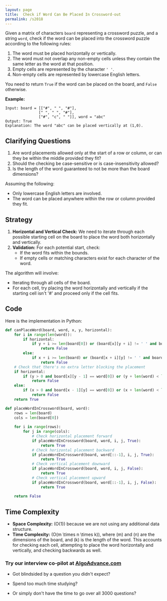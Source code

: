 ```yaml
---
layout: page
title:  Check if Word Can Be Placed In Crossword-out
permalink: /s2018
---
```


Given a matrix of characters `board` representing a crossword puzzle, and a string `word`, check if the word can be placed into the crossword puzzle according to the following rules:
1. The word must be placed horizontally or vertically.
2. The word must not overlap any non-empty cells unless they contain the same letter as the word at that position.
3. Empty cells are represented by the character `' '`.
4. Non-empty cells are represented by lowercase English letters.

You need to return `True` if the word can be placed on the board, and `False` otherwise.

**Example:**
```
Input: board = [["#", " ", "#"], 
               [" ", " ", "#"], 
               ["#", "c", " "]], word = "abc"
Output: True
Explanation: The word "abc" can be placed vertically at (1,0).
```

## Clarifying Questions

1. Are word placements allowed only at the start of a row or column, or can they be within the middle provided they fit?
2. Should the checking be case-sensitive or is case-insensitivity allowed?
3. Is the length of the word guaranteed to not be more than the board dimensions?

Assuming the following:
- Only lowercase English letters are involved.
- The word can be placed anywhere within the row or column provided they fit.

## Strategy

1. **Horizontal and Vertical Check:** We need to iterate through each possible starting cell on the board to place the word both horizontally and vertically.
2. **Validation:** For each potential start, check:
    - If the word fits within the bounds.
    - If empty cells or matching characters exist for each character of the word.

The algorithm will involve:
- Iterating through all cells of the board.
- For each cell, try placing the word horizontally and vertically if the starting cell isn't '#' and proceed only if the cell fits.

## Code

Here is the implementation in Python:

```python
def canPlaceWord(board, word, x, y, horizontal):
    for i in range(len(word)):
        if horizontal:
            if y + i >= len(board[0]) or (board[x][y + i] != ' ' and board[x][y + i] != word[i]):
                return False
        else:
            if x + i >= len(board) or (board[x + i][y] != ' ' and board[x + i][y] != word[i]):
                return False
    # Check that there's no extra letter blocking the placement
    if horizontal:
        if (y > 0 and board[x][y - 1] == word[0]) or (y + len(word) < len(board[0]) and board[x][y + len(word)] == word[-1]):
            return False
    else:
        if (x > 0 and board[x - 1][y] == word[0]) or (x + len(word) < len(board) and board[x + len(word)][y] == word[-1]):
            return False
    return True

def placeWordInCrossword(board, word):
    rows = len(board)
    cols = len(board[0])
    
    for i in range(rows):
        for j in range(cols):
            # Check horizontal placement forward
            if placeWordInCrossword(board, word, i, j, True):
                return True
            # Check horizontal placement backward
            if placeWordInCrossword(board, word[::-1], i, j, True):
                return True
            # Check vertical placement downward
            if placeWordInCrossword(board, word, i, j, False):
                return True
            # Check vertical placement upward
            if placeWordInCrossword(board, word[::-1], i, j, False):
                return True
                
    return False
```

## Time Complexity

- **Space Complexity:** \(O(1)\) because we are not using any additional data structure.
- **Time Complexity:** \(O(m \times n \times k)\), where \(m\) and \(n\) are the dimensions of the board, and \(k\) is the length of the word. This accounts for checking each cell, attempting to place the word horizontally and vertically, and checking backwards as well.


### Try our interview co-pilot at [AlgoAdvance.com](https://algoAdvance.com)

- Got blindsided by a question you didn't expect?

- Spend too much time studying?

- Or simply don't have the time to go over all 3000 questions?

